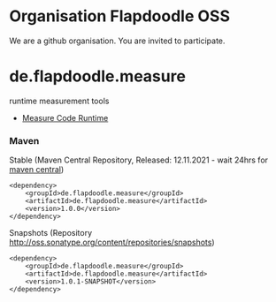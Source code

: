 # Organisation Flapdoodle OSS

We are a github organisation. You are invited to participate.

# de.flapdoodle.measure

runtime measurement tools

* [Measure Code Runtime](HowToMeasureRuntime.md)

### Maven

Stable (Maven Central Repository, Released: 12.11.2021 - wait 24hrs for [maven central](http://repo1.maven.org/maven2/de/flapdoodle/measure/de.flapdoodle.measure/maven-metadata.xml))

	<dependency>
		<groupId>de.flapdoodle.measure</groupId>
		<artifactId>de.flapdoodle.measure</artifactId>
		<version>1.0.0</version>
	</dependency>

Snapshots (Repository http://oss.sonatype.org/content/repositories/snapshots)

	<dependency>
		<groupId>de.flapdoodle.measure</groupId>
		<artifactId>de.flapdoodle.measure</artifactId>
		<version>1.0.1-SNAPSHOT</version>
	</dependency>

